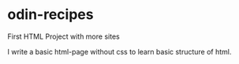 # odin-recipes
First HTML Project with more sites

I write a basic html-page without css to learn basic structure of html.
